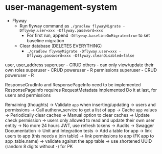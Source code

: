 # user-management-system

* Flyway
  * Run flyway command as `./gradlew flywayMigrate -Dflyway.user=xxx -Dflyway.password=xxx`
    * For first run, append `-Dflyway.baselineOnMigrate=true` to set baseline migration
  * Clear database (DELETES EVERYTHING)
    * `./gradlew flywayMigrate -Dflyway.user=xxx -Dflyway.password=xxx -Dflyway.cleanDisabled=false`


user, user_address
    superuser - CRUD
    others - can only view/update their own
roles
    superuser - CRUD
    poweruser - R
permissions
    superuser - CRUD
    poweruser - R


ResponseCrudInfo and ResponsePageInfo need to be implemented
    ResponsePageInfo requires RequestMetadata implemented
        Do it at last, for users and permissions


Remaining (thoughts)
    -> Validate `app` when inserting/updating
        -> users and permissions
        -> Call authenv_service to get a list of app
            -> Cache `app` values
            -> Periodically clear caches
            -> Manual option to clear caches
    -> Update check permission
        -> users only allowed to read and update their own user entity
    -> No more 24 hours JWT, use refresh tokens
    -> Audits
    -> Swagger Documentation
    -> Unit and Integration tests
    -> Add a table for app
        -> link users to app (this needs a join table)
        -> link permissions to app (FK app to app_table.name)
        -> validate against the app table
        -> use shortened UUID (random 8 digits without -) for PK
